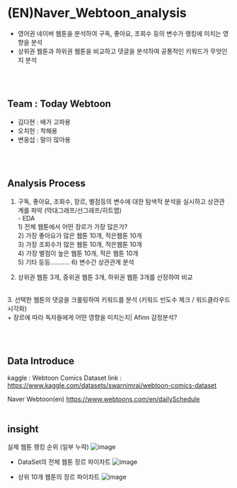 # (EN)Naver_Webtoon_analysis

- 영어권 네이버 웹툰을 분석하여 구독, 좋아요, 조회수 등의 변수가 랭킹에 미치는 영향을 분석
- 상위권 웹툰과 하위권 웹툰을 비교하고 댓글을 분석하여 공통적인 키워드가 무엇인지 분석

<br></br>

## Team : Today Webtoon
- 김다현 : 배가 고파용 
- 오치헌 : 착해용
- 변웅섭 : 말이 많아용

<br></br>


## Analysis Process

1. 구독, 좋아요, 조회수, 장르, 별점등의 변수에 대한 탐색적 분석을 실시하고 상관관계를 파악 (막대그래프/선그래프/히트맵)<br/>
         - EDA <br/>1) 전체 웹툰에서 어떤 장르가 가장 많은가?<br/>
               2) 가장 좋아요가 많은 웹툰 10개, 적은웹툰 10개<br/>
               3) 가장 조회수가 많은 웹툰 10개, 적은웹툰 10개<br/>
               4) 가장 별점이 높은 웹툰 10개, 적은 웹툰 10개<br/>
               5) 기타 등등...........
               6) 변수간 상관관계 분석 

2. 상위권 웹툰 3개, 중위권 웹툰 3개, 하위권 웹툰 3개를 선정하여 비교
<br/>
3. 선택한 웹툰의 댓글을 크롤링하여 키워드를 분석 (키워드 빈도수 체크 / 워드클라우드 시각화)<br/>
         + 장르에 따라 독자들에게 어떤 영향을 미치는지| Afinn 감정분석?<br/>

<br></br>

## Data Introduce

kaggle : Webtoon Comics Dataset
link : https://www.kaggle.com/datasets/swarnimrai/webtoon-comics-dataset

Naver Webtoon(en)
https://www.webtoons.com/en/dailySchedule
<br></br>


## insight

<a>실제 웹툰 랭킹 순위 (일부 누락) </a>
![image](https://user-images.githubusercontent.com/111736134/200494701-e081d5a1-27aa-429e-b14c-65613d502ae8.png)


- DataSet의 전체 웹툰 장르 파이차트
![image](https://user-images.githubusercontent.com/111736134/200495005-f64da9f6-d7d4-4f43-8f05-739908d1a0a9.png)



- 상위 10개 웹툰의 장르 파이차트
![image](https://user-images.githubusercontent.com/111736134/200495178-e75ebcb6-bafd-4e00-a216-35b11bdb1f57.png)


